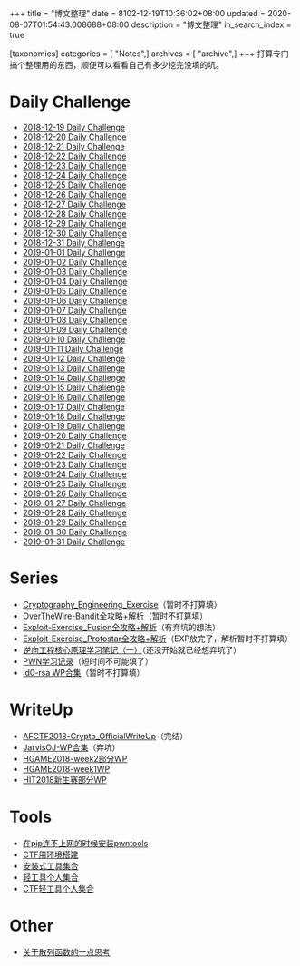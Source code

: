 +++
title = "博文整理"
date = 8102-12-19T10:36:02+08:00
updated = 2020-08-07T01:54:43.008688+08:00
description = "博文整理"
in_search_index = true

[taxonomies]
categories = [ "Notes",]
archives = [ "archive",]
+++
打算专门搞个整理用的东西，顺便可以看看自己有多少挖完没填的坑。

<!-- more -->

# Daily Challenge

- [2018-12-19 Daily Challenge](https://csuwangj.github.io/2018-12-19-Daily-Challenge/)
- [2018-12-20 Daily Challenge](https://csuwangj.github.io/2018-12-20-Daily-Challenge/)
- [2018-12-21 Daily Challenge](https://csuwangj.github.io/2018-12-21-Daily-Challenge/)
- [2018-12-22 Daily Challenge](https://csuwangj.github.io/2018-12-22-Daily-Challenge/)
- [2018-12-23 Daily Challenge](https://csuwangj.github.io/2018-12-23-Daily-Challenge/)
- [2018-12-24 Daily Challenge](https://csuwangj.github.io/2018-12-24-Daily-Challenge/)
- [2018-12-25 Daily Challenge](https://csuwangj.github.io/2018-12-25-Daily-Challenge/)
- [2018-12-26 Daily Challenge](https://csuwangj.github.io/2018-12-26-Daily-Challenge/)
- [2018-12-27 Daily Challenge](https://csuwangj.github.io/2018-12-27-Daily-Challenge/)
- [2018-12-28 Daily Challenge](https://csuwangj.github.io/2018-12-28-Daily-Challenge/)
- [2018-12-29 Daily Challenge](https://csuwangj.github.io/2018-12-29-Daily-Challenge/)
- [2018-12-30 Daily Challenge](https://csuwangj.github.io/2018-12-30-Daily-Challenge/)
- [2018-12-31 Daily Challenge](https://csuwangj.github.io/2018-12-31-Daily-Challenge/)
- [2019-01-01 Daily Challenge](https://csuwangj.github.io/2019-01-01-Daily-Challenge/)
- [2019-01-02 Daily Challenge](https://csuwangj.github.io/2019-01-02-Daily-Challenge/)
- [2019-01-03 Daily Challenge](https://csuwangj.github.io/2019-01-03-Daily-Challenge/)
- [2019-01-04 Daily Challenge](https://csuwangj.github.io/2019-01-04-Daily-Challenge/)
- [2019-01-05 Daily Challenge](https://csuwangj.github.io/2019-01-05-Daily-Challenge/)
- [2019-01-06 Daily Challenge](https://csuwangj.github.io/2019-01-06-Daily-Challenge/)
- [2019-01-07 Daily Challenge](https://csuwangj.github.io/2019-01-07-Daily-Challenge/)
- [2019-01-08 Daily Challenge](https://csuwangj.github.io/2019-01-08-Daily-Challenge/)
- [2019-01-09 Daily Challenge](https://csuwangj.github.io/2019-01-09-Daily-Challenge/)
- [2019-01-10 Daily Challenge](https://csuwangj.github.io/2019-01-10-Daily-Challenge/)
- [2019-01-11 Daily Challenge](https://csuwangj.github.io/2019-01-11-Daily-Challenge/)
- [2019-01-12 Daily Challenge](https://csuwangj.github.io/2019-01-12-Daily-Challenge/)
- [2019-01-13 Daily Challenge](https://csuwangj.github.io/2019-01-13-Daily-Challenge/)
- [2019-01-14 Daily Challenge](https://csuwangj.github.io/2019-01-14-Daily-Challenge/)
- [2019-01-15 Daily Challenge](https://csuwangj.github.io/2019-01-15-Daily-Challenge/)
- [2019-01-16 Daily Challenge](https://csuwangj.github.io/2019-01-16-Daily-Challenge/)
- [2019-01-17 Daily Challenge](https://csuwangj.github.io/2019-01-17-Daily-Challenge/)
- [2019-01-18 Daily Challenge](https://csuwangj.github.io/2019-01-18-Daily-Challenge/)
- [2019-01-19 Daily Challenge](https://csuwangj.github.io/2019-01-19-Daily-Challenge/)
- [2019-01-20 Daily Challenge](https://csuwangj.github.io/2019-01-20-Daily-Challenge/)
- [2019-01-21 Daily Challenge](https://csuwangj.github.io/2019-01-21-Daily-Challenge/)
- [2019-01-22 Daily Challenge](https://csuwangj.github.io/2019-01-22-Daily-Challenge/)
- [2019-01-23 Daily Challenge](https://csuwangj.github.io/2019-01-23-Daily-Challenge/)
- [2019-01-24 Daily Challenge](https://csuwangj.github.io/2019-01-24-Daily-Challenge/)
- [2019-01-25 Daily Challenge](https://csuwangj.github.io/2019-01-25-Daily-Challenge/)
- [2019-01-26 Daily Challenge](https://csuwangj.github.io/2019-01-26-Daily-Challenge/)
- [2019-01-27 Daily Challenge](https://csuwangj.github.io/2019-01-27-Daily-Challenge/)
- [2019-01-28 Daily Challenge](https://csuwangj.github.io/2019-01-28-Daily-Challenge/)
- [2019-01-29 Daily Challenge](https://csuwangj.github.io/2019-01-29-Daily-Challenge/)
- [2019-01-30 Daily Challenge](https://csuwangj.github.io/2019-01-30-Daily-Challenge/)
- [2019-01-31 Daily Challenge](https://csuwangj.github.io/2019-01-31-Daily-Challenge/)

# Series

- [Cryptography_Engineering_Exercise](https://csuwangj.github.io/Cryptography-Engineering-Exercise/)（暂时不打算填）
- [OverTheWire-Bandit全攻略+解析](https://csuwangj.github.io/OverTheWire-Bandit%E5%85%A8%E6%94%BB%E7%95%A5-%E8%A7%A3%E6%9E%90/)（暂时不打算填）
- [Exploit-Exercise_Fusion全攻略+解析](https://csuwangj.github.io/Exploit-Exercise-Fusion%E5%85%A8%E6%94%BB%E7%95%A5-%E8%A7%A3%E6%9E%90/)（有弃坑的想法）
- [Exploit-Exercise_Protostar全攻略+解析](https://csuwangj.github.io/Exploit-Exercise-Protostar%E5%85%A8%E6%94%BB%E7%95%A5-%E8%A7%A3%E6%9E%90/)（EXP放完了，解析暂时不打算填）
- [逆向工程核心原理学习笔记（一）](https://csuwangj.github.io/%E9%80%86%E5%90%91%E5%B7%A5%E7%A8%8B%E6%A0%B8%E5%BF%83%E5%8E%9F%E7%90%86%E5%AD%A6%E4%B9%A0%E7%AC%94%E8%AE%B0%EF%BC%88%E4%B8%80%EF%BC%89/)（还没开始就已经想弃坑了）
- [PWN学习记录](https://csuwangj.github.io/PWN%E5%AD%A6%E4%B9%A0%E8%AE%B0%E5%BD%95/)（短时间不可能填了）
- [id0-rsa WP合集](https://csuwangj.github.io/id0-rsa-WP%E5%90%88%E9%9B%86/)（暂时不打算填）

# WriteUp

- [AFCTF2018-Crypto_OfficialWriteUp](https://csuwangj.github.io/AFCTF2018-Crypto-OfficialWriteUp/)（完结）
- [JarvisOJ-WP合集](https://csuwangj.github.io/JarvisOJ-WP%E5%90%88%E9%9B%86/)（弃坑）
- [HGAME2018-week2部分WP](https://csuwangj.github.io/HGAME2018-week2%E9%83%A8%E5%88%86WP/)
- [HGAME2018-week1WP](https://csuwangj.github.io/HGAME2018-week1WP/)
- [HIT2018新生赛部分WP](https://csuwangj.github.io/HIT2018%E6%96%B0%E7%94%9F%E8%B5%9B/)

# Tools

- [在pip连不上网的时候安装pwntools](https://csuwangj.github.io/%E5%9C%A8pip%E8%BF%9E%E4%B8%8D%E4%B8%8A%E7%BD%91%E7%9A%84%E6%97%B6%E5%80%99%E5%AE%89%E8%A3%85pwntools/)
- [CTF用环境搭建](https://csuwangj.github.io/CTF%E7%94%A8%E7%8E%AF%E5%A2%83%E6%90%AD%E5%BB%BA/)
- [安装式工具集合](https://csuwangj.github.io/%E5%AE%89%E8%A3%85%E5%BC%8F%E5%B7%A5%E5%85%B7%E9%9B%86%E5%90%88/)
- [轻工具个人集合](https://csuwangj.github.io/%E8%BD%BB%E5%B7%A5%E5%85%B7%E4%B8%AA%E4%BA%BA%E9%9B%86%E5%90%88/)
- [CTF轻工具个人集合](https://csuwangj.github.io/CTF%E8%BD%BB%E5%B7%A5%E5%85%B7%E4%B8%AA%E4%BA%BA%E9%9B%86%E5%90%88/)

# Other

- [关于散列函数的一点思考](https://csuwangj.github.io/%E5%85%B3%E4%BA%8E%E6%95%A3%E5%88%97%E5%87%BD%E6%95%B0%E7%9A%84%E4%B8%80%E7%82%B9%E6%80%9D%E8%80%83/)
